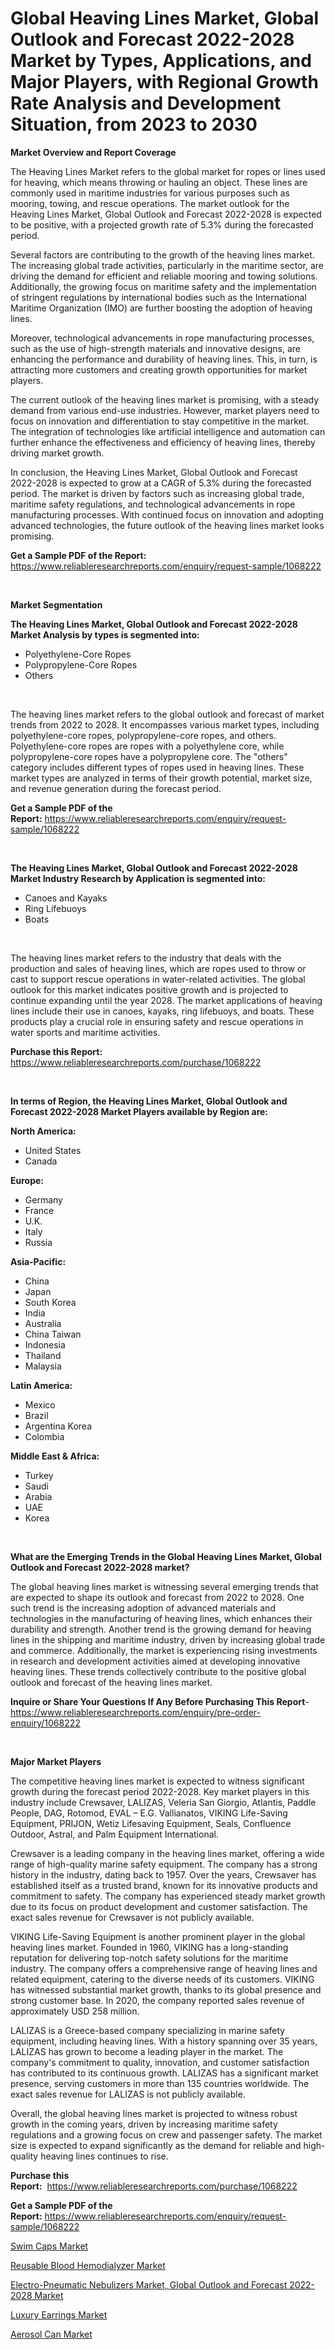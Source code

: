 <p><h1>Global Heaving Lines Market, Global Outlook and Forecast 2022-2028 Market by Types, Applications, and Major Players, with Regional Growth Rate Analysis and Development Situation, from 2023 to 2030</h1></p><p><strong>Market Overview and Report Coverage</strong></p>
<p><p>The Heaving Lines Market refers to the global market for ropes or lines used for heaving, which means throwing or hauling an object. These lines are commonly used in maritime industries for various purposes such as mooring, towing, and rescue operations. The market outlook for the Heaving Lines Market, Global Outlook and Forecast 2022-2028 is expected to be positive, with a projected growth rate of 5.3% during the forecasted period.</p><p>Several factors are contributing to the growth of the heaving lines market. The increasing global trade activities, particularly in the maritime sector, are driving the demand for efficient and reliable mooring and towing solutions. Additionally, the growing focus on maritime safety and the implementation of stringent regulations by international bodies such as the International Maritime Organization (IMO) are further boosting the adoption of heaving lines.</p><p>Moreover, technological advancements in rope manufacturing processes, such as the use of high-strength materials and innovative designs, are enhancing the performance and durability of heaving lines. This, in turn, is attracting more customers and creating growth opportunities for market players.</p><p>The current outlook of the heaving lines market is promising, with a steady demand from various end-use industries. However, market players need to focus on innovation and differentiation to stay competitive in the market. The integration of technologies like artificial intelligence and automation can further enhance the effectiveness and efficiency of heaving lines, thereby driving market growth.</p><p>In conclusion, the Heaving Lines Market, Global Outlook and Forecast 2022-2028 is expected to grow at a CAGR of 5.3% during the forecasted period. The market is driven by factors such as increasing global trade, maritime safety regulations, and technological advancements in rope manufacturing processes. With continued focus on innovation and adopting advanced technologies, the future outlook of the heaving lines market looks promising.</p></p>
<p><strong>Get a Sample PDF of the Report:</strong> <a href="https://www.reliableresearchreports.com/enquiry/request-sample/1068222">https://www.reliableresearchreports.com/enquiry/request-sample/1068222</a></p>
<p>&nbsp;</p>
<p><strong>Market Segmentation</strong></p>
<p><strong>The Heaving Lines Market, Global Outlook and Forecast 2022-2028 Market Analysis by types is segmented into:</strong></p>
<p><ul><li>Polyethylene-Core Ropes</li><li>Polypropylene-Core Ropes</li><li>Others</li></ul></p>
<p>&nbsp;</p>
<p><p>The heaving lines market refers to the global outlook and forecast of market trends from 2022 to 2028. It encompasses various market types, including polyethylene-core ropes, polypropylene-core ropes, and others. Polyethylene-core ropes are ropes with a polyethylene core, while polypropylene-core ropes have a polypropylene core. The "others" category includes different types of ropes used in heaving lines. These market types are analyzed in terms of their growth potential, market size, and revenue generation during the forecast period.</p></p>
<p><strong>Get a Sample PDF of the Report:</strong>&nbsp;<a href="https://www.reliableresearchreports.com/enquiry/request-sample/1068222">https://www.reliableresearchreports.com/enquiry/request-sample/1068222</a></p>
<p>&nbsp;</p>
<p><strong>The Heaving Lines Market, Global Outlook and Forecast 2022-2028 Market Industry Research by Application is segmented into:</strong></p>
<p><ul><li>Canoes and Kayaks</li><li>Ring Lifebuoys</li><li>Boats</li></ul></p>
<p>&nbsp;</p>
<p><p>The heaving lines market refers to the industry that deals with the production and sales of heaving lines, which are ropes used to throw or cast to support rescue operations in water-related activities. The global outlook for this market indicates positive growth and is projected to continue expanding until the year 2028. The market applications of heaving lines include their use in canoes, kayaks, ring lifebuoys, and boats. These products play a crucial role in ensuring safety and rescue operations in water sports and maritime activities.</p></p>
<p><strong>Purchase this Report:</strong>&nbsp; <a href="https://www.reliableresearchreports.com/purchase/1068222">https://www.reliableresearchreports.com/purchase/1068222</a></p>
<p>&nbsp;</p>
<p><strong>In terms of Region, the Heaving Lines Market, Global Outlook and Forecast 2022-2028 Market Players available by Region are:</strong></p>
<p>
    <p> <strong> North America: </strong>
        <ul>
            <li>United States</li>
            <li>Canada</li>
        </ul>
        </p> 
    <p> <strong> Europe: </strong>
        <ul>
            <li>Germany</li>
            <li>France</li>
            <li>U.K.</li>
            <li>Italy</li>
            <li>Russia</li>
        </ul>
        </p> 
    <p> <strong> Asia-Pacific: </strong>
        <ul>
            <li>China</li>
            <li>Japan</li>
            <li>South Korea</li>
            <li>India</li>
            <li>Australia</li>
            <li>China Taiwan</li>
            <li>Indonesia</li>
            <li>Thailand</li>
            <li>Malaysia</li>
        </ul>
        </p> 
    <p> <strong> Latin America: </strong>
        <ul>
            <li>Mexico</li>
            <li>Brazil</li>
            <li>Argentina Korea</li>
            <li>Colombia</li>
        </ul>
        </p> 
    <p> <strong> Middle East & Africa: </strong>
        <ul>
            <li>Turkey</li>
            <li>Saudi</li>
            <li>Arabia</li>
            <li>UAE</li>
            <li>Korea</li>
        </ul>
    </p>
    </p>
<p>&nbsp;</p>
<p><strong>What are the Emerging Trends in the Global Heaving Lines Market, Global Outlook and Forecast 2022-2028 market?</strong></p>
<p><p>The global heaving lines market is witnessing several emerging trends that are expected to shape its outlook and forecast from 2022 to 2028. One such trend is the increasing adoption of advanced materials and technologies in the manufacturing of heaving lines, which enhances their durability and strength. Another trend is the growing demand for heaving lines in the shipping and maritime industry, driven by increasing global trade and commerce. Additionally, the market is experiencing rising investments in research and development activities aimed at developing innovative heaving lines. These trends collectively contribute to the positive global outlook and forecast of the heaving lines market.</p></p>
<p><strong>Inquire or Share Your Questions If Any Before Purchasing This Report</strong>- <a href="https://www.reliableresearchreports.com/enquiry/pre-order-enquiry/1068222">https://www.reliableresearchreports.com/enquiry/pre-order-enquiry/1068222</a></p>
<p>&nbsp;</p>
<p><strong>Major Market Players</strong></p>
<p><p>The competitive heaving lines market is expected to witness significant growth during the forecast period 2022-2028. Key market players in this industry include Crewsaver, LALIZAS, Veleria San Giorgio, Atlantis, Paddle People, DAG, Rotomod, EVAL – E.G. Vallianatos, VIKING Life-Saving Equipment, PRIJON, Wetiz Lifesaving Equipment, Seals, Confluence Outdoor, Astral, and Palm Equipment International. </p><p>Crewsaver is a leading company in the heaving lines market, offering a wide range of high-quality marine safety equipment. The company has a strong history in the industry, dating back to 1957. Over the years, Crewsaver has established itself as a trusted brand, known for its innovative products and commitment to safety. The company has experienced steady market growth due to its focus on product development and customer satisfaction. The exact sales revenue for Crewsaver is not publicly available.</p><p>VIKING Life-Saving Equipment is another prominent player in the global heaving lines market. Founded in 1960, VIKING has a long-standing reputation for delivering top-notch safety solutions for the maritime industry. The company offers a comprehensive range of heaving lines and related equipment, catering to the diverse needs of its customers. VIKING has witnessed substantial market growth, thanks to its global presence and strong customer base. In 2020, the company reported sales revenue of approximately USD 258 million.</p><p>LALIZAS is a Greece-based company specializing in marine safety equipment, including heaving lines. With a history spanning over 35 years, LALIZAS has grown to become a leading player in the market. The company's commitment to quality, innovation, and customer satisfaction has contributed to its continuous growth. LALIZAS has a significant market presence, serving customers in more than 135 countries worldwide. The exact sales revenue for LALIZAS is not publicly available.</p><p>Overall, the global heaving lines market is projected to witness robust growth in the coming years, driven by increasing maritime safety regulations and a growing focus on crew and passenger safety. The market size is expected to expand significantly as the demand for reliable and high-quality heaving lines continues to rise.</p></p>
<p><strong>Purchase this Report:</strong>&nbsp;&nbsp;<a href="https://www.reliableresearchreports.com/purchase/1068222">https://www.reliableresearchreports.com/purchase/1068222</a></p>
<p></p>
<p><strong>Get a Sample PDF of the Report:</strong>&nbsp;<a href="https://www.reliableresearchreports.com/enquiry/request-sample/1068222">https://www.reliableresearchreports.com/enquiry/request-sample/1068222</a></p>
<p><p><a href="https://medium.com/@jewelmohr/swim-caps-market-size-growth-forecast-2023-2030-0b8dfd31d630">Swim Caps Market</a></p><p><a href="https://www.reportprime.com/reusable-blood-hemodialyzer-r9011">Reusable Blood Hemodialyzer Market</a></p><p><a href="https://github.com/RickHolmes3/Market-Research-Report-List-1/blob/main/electro-pneumatic-nebulizers-market-global-outlook-and-forecast-2022-2028-market.md">Electro-Pneumatic Nebulizers Market, Global Outlook and Forecast 2022-2028 Market</a></p><p><a href="https://www.linkedin.com/pulse/luxury-earrings-market-size-share-amp-trends-analysis-dlwue/">Luxury Earrings Market</a></p><p><a href="https://www.linkedin.com/pulse/aerosol-can-market-size-share-amp-trends-analysis-report-v7wke/">Aerosol Can Market</a></p></p>